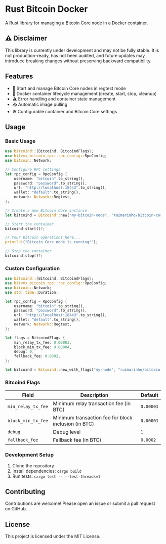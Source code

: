 # Rust Bitcoin Docker

A Rust library for managing a Bitcoin Core node in a Docker container.

## ⚠️ Disclaimer

This library is currently under development and may not be fully stable.
It is not production-ready, has not been audited, and future updates may introduce breaking changes without preserving backward compatibility.

## Features
- 🚀 Start and manage Bitcoin Core nodes in regtest mode
- 🐳 Docker container lifecycle management (create, start, stop, cleanup)
- ⚠️ Error handling and container state management
- 📥 Automatic image pulling
- ⚙️ Configurable container and Bitcoin Core settings

## Usage

### Basic Usage

```rust
use bitcoind::{Bitcoind, BitcoindFlags};
use bitvmx_bitcoin_rpc::rpc_config::RpcConfig;
use bitcoin::Network;

// Configure RPC settings
let rpc_config = RpcConfig {
    username: "bitcoin".to_string(),
    password: "password".to_string(),
    url: "http://localhost:18443".to_string(),
    wallet: "default".to_string(),
    network: Network::Regtest,
};

// Create a new Bitcoin Core instance
let bitcoind = Bitcoind::new("my-bitcoin-node", "ruimarinho/bitcoin-core", rpc_config)?;

// Start the container
bitcoind.start()?;

// Your Bitcoin operations here...
println!("Bitcoin Core node is running!");

// Stop the container
bitcoind.stop()?;

```

### Custom Configuration

```rust
use bitcoind::{Bitcoind, BitcoindFlags};
use bitvmx_bitcoin_rpc::rpc_config::RpcConfig;
use bitcoin::Network;
use std::time::Duration;

let rpc_config = RpcConfig {
    username: "bitcoin".to_string(),
    password: "password".to_string(),
    url: "http://localhost:18443".to_string(),
    wallet: "default".to_string(),
    network: Network::Regtest,
};

let flags = BitcoindFlags {
    min_relay_tx_fee: 0.00003,
    block_min_tx_fee: 0.00004,
    debug: 0,
    fallback_fee: 0.0002,
};

let bitcoind = Bitcoind::new_with_flags("my-node", "ruimarinho/bitcoin-core", rpc_config, flags);
```

### Bitcoind Flags

| Field | Description | Default |
|-------|-------------|---------|
| `min_relay_tx_fee` | Minimum relay transaction fee (in BTC) | `0.00001` |
| `block_min_tx_fee` | Minimum transaction fee for block inclusion (in BTC) | `0.00001` |
| `debug` | Debug level | `1` |
| `fallback_fee` | Fallback fee (in BTC) | `0.0002` |

### Development Setup

1. Clone the repository
2. Install dependencies: `cargo build`
3. Run tests: `cargo test -- --test-threads=1`

## Contributing
Contributions are welcome! Please open an issue or submit a pull request on GitHub.

## License
This project is licensed under the MIT License.

